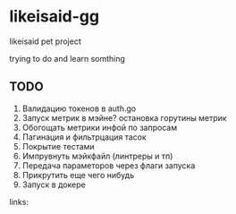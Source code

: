 # likeisaid-gg
likeisaid pet project

trying to do and learn somthing

## TODO
1) Валидацию токенов в auth.go
2) Запуск метрик в мэйне? остановка горутины метрик
3) Обогощать метрики инфой по запросам
4) Пагинация и фильтрцация тасок
5) Покрытие тестами
6) Импрувнуть мэйкфайл (линтреры и тп)
7) Передача параметоров через флаги запуска
8) Прикрутить еще чего нибудь
9) Запуск в докере

links:
<!-- migrate create -ext sql -dir migrations create_users -->
<!-- migrate -path migrations -database "postgres://localhost:5432/likeisaid?sslmode=disable&user=postgres&password=postgres" up -->
<!-- migrate -path migrations -database "mongodb://likeisaid:saidilike@localhost:27017/likeisaid" up -->